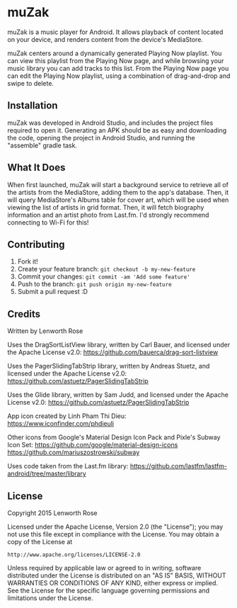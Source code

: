 # muZak

muZak is a music player for Android. It allows playback of content located on your device, and renders content from
the device's MediaStore.

muZak centers around a dynamically generated Playing Now playlist. You can view this playlist from the Playing Now
page, and while browsing your music library you can add tracks to this list. From the Playing Now page you can edit
the Playing Now playlist, using a combination of drag-and-drop and swipe to delete.

## Installation

muZak was developed in Android Studio, and includes the project files required to open it. Generating an APK should
be as easy and downloading the code, opening the project in Android Studio, and running the "assemble" gradle task.

## What It Does

When first launched, muZak will start a background service to retrieve all of the artists from the MediaStore,
adding them to the app's database. Then, it will query MediaStore's Albums table for cover art, which will be used
when viewing the list of artists in grid format. Then, it will fetch biography information and an artist photo from
Last.fm. I'd strongly recommend connecting to Wi-Fi for this!

## Contributing

1. Fork it!
2. Create your feature branch: `git checkout -b my-new-feature`
3. Commit your changes: `git commit -am 'Add some feature'`
4. Push to the branch: `git push origin my-new-feature`
5. Submit a pull request :D

## Credits

Written by Lenworth Rose

Uses the DragSortListView library, written by Carl Bauer, and licensed under the Apache License v2.0:
https://github.com/bauerca/drag-sort-listview

Uses the PagerSlidingTabStrip library, written by Andreas Stuetz, and licensed under the Apache License v2.0:
https://github.com/astuetz/PagerSlidingTabStrip

Uses the Glide library, written by Sam Judd, and licensed under the Apache License v2.0:
https://github.com/astuetz/PagerSlidingTabStrip

App icon created by Linh Pham Thi Dieu:
https://www.iconfinder.com/phdieuli

Other icons from Google's Material Design Icon Pack and Pixle's Subway Icon Set:
https://github.com/google/material-design-icons
https://github.com/mariuszostrowski/subway

Uses code taken from the Last.fm library:
https://github.com/lastfm/lastfm-android/tree/master/library

## License

Copyright 2015 Lenworth Rose

Licensed under the Apache License, Version 2.0 (the "License");
you may not use this file except in compliance with the License.
You may obtain a copy of the License at

    http://www.apache.org/licenses/LICENSE-2.0

Unless required by applicable law or agreed to in writing, software
distributed under the License is distributed on an "AS IS" BASIS,
WITHOUT WARRANTIES OR CONDITIONS OF ANY KIND, either express or implied.
See the License for the specific language governing permissions and
limitations under the License.
